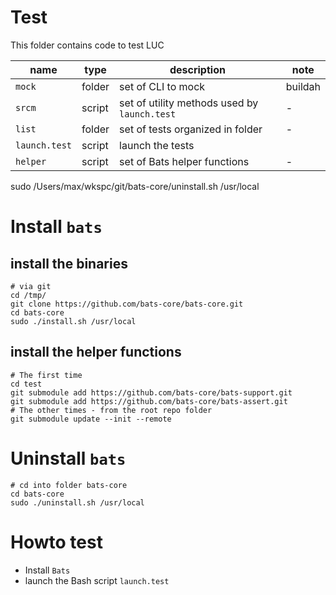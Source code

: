 # Test
This folder contains code to test LUC

|name|type|description|note|
|-|-|-|-|
|`mock`|folder|set of CLI to mock|buildah|
|`srcm`|script|set of utility methods used by `launch.test`|-|
|`list`|folder|set of tests organized in folder|-|
|`launch.test`|script|launch the tests|
|`helper`|script|set of Bats helper functions|-|



sudo /Users/max/wkspc/git/bats-core/uninstall.sh /usr/local
# Install `bats`
## install the binaries
```shell
# via git
cd /tmp/
git clone https://github.com/bats-core/bats-core.git
cd bats-core
sudo ./install.sh /usr/local
```
## install the helper functions
```shell
# The first time
cd test
git submodule add https://github.com/bats-core/bats-support.git
git submodule add https://github.com/bats-core/bats-assert.git
# The other times - from the root repo folder 
git submodule update --init --remote
```

# Uninstall `bats`
```shell
# cd into folder bats-core
cd bats-core
sudo ./uninstall.sh /usr/local
```



# Howto test
- Install `Bats`
- launch the Bash script `launch.test`
